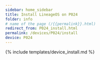 ```yaml
---
sidebar: home_sidebar
title: Install LineageOS on P024
folder: info
# name of the page (/{{permalink}}.html)
redirect_from: P024_install.html
permalink: /devices/P024/install
device: P024
---
```

{% include templates/device_install.md %}
